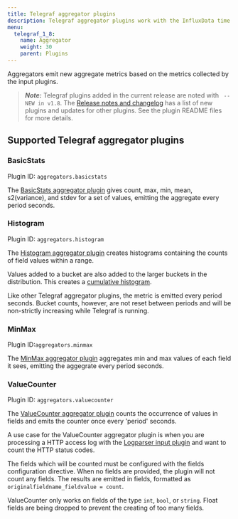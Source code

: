 ```yaml
---
title: Telegraf aggregator plugins
description: Telegraf aggregator plugins work with the InfluxData time series platfrom to create aggregate metrics (for example, mean, min, max, quantiles, etc.) collected by the input plugins. Aggregator plugins include support for basic statistics, histograms, and min/max values.
menu:
  telegraf_1_8:
    name: Aggregator
    weight: 30
    parent: Plugins
---
```


Aggregators emit new aggregate metrics based on the metrics collected by the input plugins.

> ***Note:*** Telegraf plugins added in the current release are noted with ` -- NEW in v1.8`.
>The [Release notes and changelog](/telegraf/v1.8/about_the_project/release-notes-changelog) has a list of new plugins and updates for other plugins. See the plugin README files for more details.

## Supported Telegraf aggregator plugins


### BasicStats

Plugin ID: `aggregators.basicstats`

The [BasicStats aggregator plugin](https://github.com/influxdata/telegraf/blob/release-1.8/plugins/aggregators/basicstats/README.md) gives count, max, min, mean, s2(variance), and stdev for a set of values, emitting the aggregate every period seconds.

### Histogram

Plugin ID: `aggregators.histogram`

The [Histogram aggregator plugin](https://github.com/influxdata/telegraf/blob/release-1.8/plugins/aggregators/histogram/README.md) creates histograms containing the counts of field values within a range.

Values added to a bucket are also added to the larger buckets in the distribution. This creates a [cumulative histogram](https://en.wikipedia.org/wiki/Histogram#/media/File:Cumulative_vs_normal_histogram.svg).

Like other Telegraf aggregator plugins, the metric is emitted every period seconds. Bucket counts, however, are not reset between periods and will be non-strictly increasing while Telegraf is running.

### MinMax

Plugin ID:`aggregators.minmax`

The [MinMax aggregator plugin](https://github.com/influxdata/telegraf/blob/release-1.8/plugins/aggregators/minmax/README.md) aggregates min and max values of each field it sees, emitting the aggegrate every period seconds.

### ValueCounter

Plugin ID: `aggregators.valuecounter`

The [ValueCounter aggregator plugin](https://github.com/influxdata/telegraf/blob/release-1.8/plugins/aggregators/valuecounter/README.md) counts the occurrence of values in fields and emits the counter once every 'period' seconds.

A use case for the ValueCounter aggregator plugin is when you are processing a HTTP access log with the [Logparser input plugin](/telegraf/v1.8/plugins/inputs/#logparser) and want to count the HTTP status codes.

The fields which will be counted must be configured with the fields configuration directive. When no fields are provided, the plugin will not count any fields.
The results are emitted in fields, formatted as `originalfieldname_fieldvalue = count`.

ValueCounter only works on fields of the type `int`, `bool`, or `string`. Float fields are being dropped to prevent the creating of too many fields.
